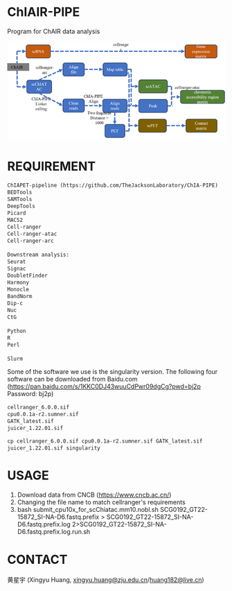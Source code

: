 # ChIAIR-PIPE
Program for ChAIR data analysis

![](img/pipeline.png)

# REQUIREMENT
```
ChIAPET-pipeline (https://github.com/TheJacksonLaboratory/ChIA-PIPE)
BEDTools
SAMTools
DeepTools
Picard
MACS2
Cell-ranger
Cell-ranger-atac
Cell-ranger-arc

Downstream analysis:
Seurat
Signac
DoubletFinder
Harmony
Monocle
BandNorm
Dip-c
Nuc
CtG

Python
R
Perl

Slurm
```
Some of the software we use is the singularity version. The following four software can be downloaded from Baidu.com (https://pan.baidu.com/s/1KKC0DJ43wuuCdPwr09dgCg?pwd=bj2p   Password: bj2p)
```
cellranger_6.0.0.sif
cpu0.0.1a-r2.sumner.sif
GATK_latest.sif
juicer_1.22.01.sif
```
```
cp cellranger_6.0.0.sif cpu0.0.1a-r2.sumner.sif GATK_latest.sif juicer_1.22.01.sif singularity
```

# USAGE
1. Download data from CNCB (https://www.cncb.ac.cn/)
2. Changing the file name to match cellranger's requirements
3. bash submit_cpu10x_for_scChiatac.mm10.nobl.sh SCG0192_GT22-15872_SI-NA-D6.fastq.prefix > SCG0192_GT22-15872_SI-NA-D6.fastq.prefix.log 2>SCG0192_GT22-15872_SI-NA-D6.fastq.prefix.log.run.sh

# CONTACT
黄星宇 (Xingyu Huang, xingyu.huang@zju.edu.cn/huang182@live.cn)